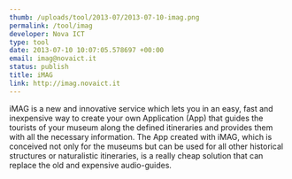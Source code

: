 ```yaml
--- 
thumb: /uploads/tool/2013-07/2013-07-10-imag.png
permalink: /tool/imag
developer: Nova ICT
type: tool
date: 2013-07-10 10:07:05.578697 +00:00
email: imag@novaict.it
status: publish
title: iMAG
link: http://imag.novaict.it
---
```


iMAG is a new and innovative service which lets you in an easy, fast and inexpensive way to create your own Application (App) that guides the tourists of your museum along the defined itineraries and provides them with all the necessary information. The App created with iMAG, which is conceived not only for the museums but can be used for all other historical structures or naturalistic itineraries, is a really cheap solution that can replace the old and expensive audio-guides.
